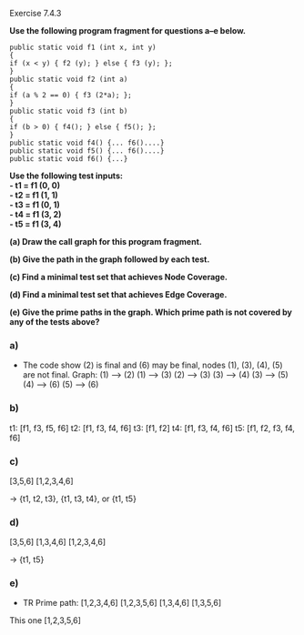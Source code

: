 Exercise 7.4.3

**Use the following program fragment for questions a–e below.**<br>
```
public static void f1 (int x, int y)
{
if (x < y) { f2 (y); } else { f3 (y); };
}
public static void f2 (int a)
{
if (a % 2 == 0) { f3 (2*a); };
}
public static void f3 (int b)
{
if (b > 0) { f4(); } else { f5(); };
}
public static void f4() {... f6()....}
public static void f5() {... f6()....}
public static void f6() {...}
```
**Use the following test inputs:**<br>
**- t1 = f1 (0, 0)**<br>
**- t2 = f1 (1, 1)**<br>
**- t3 = f1 (0, 1)**<br>
**- t4 = f1 (3, 2)**<br>
**- t5 = f1 (3, 4)**<br>

**(a) Draw the call graph for this program fragment.**<br>

**(b) Give the path in the graph followed by each test.**<br>

**(c) Find a minimal test set that achieves Node Coverage.**<br>

**(d) Find a minimal test set that achieves Edge Coverage.**<br>

**(e) Give the prime paths in the graph. Which prime path is not covered by any of the tests above?**<br>


### a)

- The code show (2) is final and (6) may be final, nodes (1), (3), (4), (5) are not final. 
Graph:
(1) --> (2)
(1) --> (3)
(2) --> (3)
(3) --> (4)
(3) --> (5)
(4) --> (6)
(5) --> (6)

### b)

t1: [f1, f3, f5, f6]
t2: [f1, f3, f4, f6]
t3: [f1, f2]
t4: [f1, f3, f4, f6]
t5: [f1, f2, f3, f4, f6]

### c)

[3,5,6]
[1,2,3,4,6]

-> {t1, t2, t3}, {t1, t3, t4}, or {t1, t5}

### d)

[3,5,6]
[1,3,4,6]
[1,2,3,4,6]

-> {t1, t5}

### e)

- TR Prime path:
[1,2,3,4,6]
[1,2,3,5,6]
[1,3,4,6]
[1,3,5,6]

This one [1,2,3,5,6]
